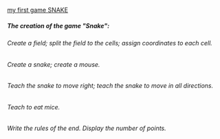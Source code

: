 [my first game SNAKE](https://milaeva.github.io/tasksJS.io/games/index.html)

##### The creation of the game "Snake":

###### Create a field; split the field to the cells; assign coordinates to each cell.

###### Create a snake; create a mouse.

###### Teach the snake to move right; teach the snake to move in all directions.

###### Teach to eat mice.

###### Write the rules of the end. Display the number of points.
